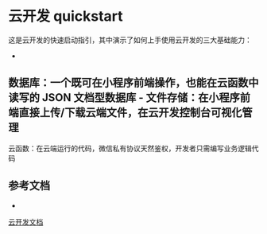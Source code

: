 # 云开发 quickstart
这是云开发的快速启动指引，其中演示了如何上手使用云开发的三大基础能力：


- 
数据库：一个既可在小程序前端操作，也能在云函数中读写的 
JSON 文档型数据库 - 
文件存储：在小程序前端直接上传/下载云端文件，在云开发控制台可视化管理 
- 
云函数：在云端运行的代码，微信私有协议天然鉴权，开发者只需编写业务逻辑代码

## 参考文档

- 
[云开发文档](https://developers.weixin.qq.com/miniprogram/dev/wxcloud/basis/getting-started.html)

